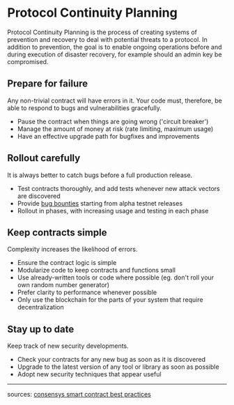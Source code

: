 # Protocol Continuity Planning 

Protocol Continuity Planning is the process of creating systems of prevention and recovery to deal with potential threats to a protocol. In addition to prevention, the goal is to enable ongoing operations before and during execution of disaster recovery, for example should an admin key be compromised.

## Prepare for failure

Any non-trivial contract will have errors in it. Your code must, therefore, be able to respond to bugs and vulnerabilities gracefully.

  - Pause the contract when things are going wrong ('circuit breaker')
  - Manage the amount of money at risk (rate limiting, maximum usage)
  - Have an effective upgrade path for bugfixes and improvements

## Rollout carefully

It is always better to catch bugs before a full production release.

  - Test contracts thoroughly, and add tests whenever new attack vectors are discovered
  - Provide [bug bounties](software_engineering.md#bug-bounty-programs) starting from alpha testnet releases
  - Rollout in phases, with increasing usage and testing in each phase

## Keep contracts simple

Complexity increases the likelihood of errors.

  - Ensure the contract logic is simple
  - Modularize code to keep contracts and functions small
  - Use already-written tools or code where possible (eg. don't roll your own random number generator)
  - Prefer clarity to performance whenever possible
  - Only use the blockchain for the parts of your system that require decentralization

## Stay up to date

Keep track of new security developments.

  - Check your contracts for any new bug as soon as it is discovered
  - Upgrade to the latest version of any tool or library as soon as possible
  - Adopt new security techniques that appear useful

  ---
  sources: [consensys smart contract best practices](https://github.com/ConsenSys/smart-contract-best-practices/)
